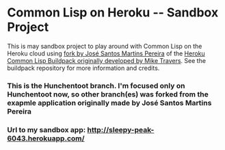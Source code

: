 # Common Lisp on Heroku -- Sandbox Project

This is may sandbox project to play around with Common Lisp on the Heroku cloud using [fork by José Santos Martins Pereira](https://github.com/jsmpereira/heroku-buildpack-cl) of the [Heroku Common Lisp Buildpack originally developed by Mike Travers](https://github.com/mtravers/heroku-buildpack-cl). See the buildpack repository for more information and credits.

### This is the Hunchentoot branch. I'm focused only on Hunchentoot now, so other branch(es) was forked from the exapmle application originally made by José Santos Martins Pereira

### Url to my sandbox app: http://sleepy-peak-6043.herokuapp.com/
